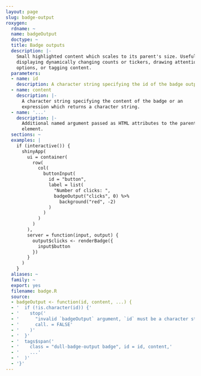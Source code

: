 ```yaml
---
layout: page
slug: badge-output
roxygen:
  rdname: ~
  name: badgeOutput
  doctype: ~
  title: Badge outputs
  description: |-
    Small highlighted content which scales to its parent's size. Useful for
    displaying dynamically changing counts or tickers, drawing attention to new
    options, or tagging content.
  parameters:
  - name: id
    description: A character string specifying the id of the badge output.
  - name: content
    description: |-
      A character string specifying the content of the badge or an
      expression which returns a character string.
  - name: '...'
    description: |-
      Additional named argument passed as HTML attributes to the parent
      element.
  sections: ~
  examples: |
    if (interactive()) {
      shinyApp(
        ui = container(
          row(
            col(
              buttonInput(
                id = "button",
                label = list(
                  "Number of clicks: ",
                  badgeOutput("clicks", 0) %>%
                    background("red", -2)
                )
              )
            )
          )
        ),
        server = function(input, output) {
          output$clicks <- renderBadge({
            input$button
          })
        }
      )
    }
  aliases: ~
  family: ~
  export: yes
  filename: badge.R
  source:
  - badgeOutput <- function(id, content, ...) {
  - '  if (!is.character(id)) {'
  - '    stop('
  - '      "invalid `badgeOutput` argument, `id` must be a character string",'
  - '      call. = FALSE'
  - '    )'
  - '  }'
  - '  tags$span('
  - '    class = "dull-badge-output badge", id = id, content,'
  - '    ...'
  - '  )'
  - '}'
---
```

